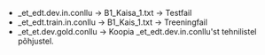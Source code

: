 * _et_edt.dev.in.conllu -> B1_Kaisa_1.txt -> Testfail
* _et_edt.train.in.conllu -> B1_Kais_1.txt -> Treeningfail
* _et_et.dev.gold.conllu -> Koopia _et_edt.dev.in.conllu'st tehnilistel
  põhjustel.


